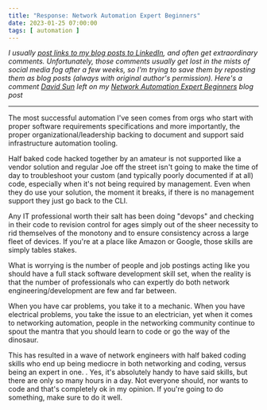 ```yaml
---
title: "Response: Network Automation Expert Beginners"
date: 2023-01-25 07:00:00
tags: [ automation ]
---
```

_I usually [post links to my blog posts to LinkedIn](https://www.linkedin.com/feed/update/urn:li:activity:7021022696943579136/), and often get extraordinary comments. Unfortunately, those comments usually get lost in the mists of social media fog after a few weeks, so I'm trying to save them by reposting them as blog posts (always with original author's permission). Here's a comment [David Sun](https://www.linkedin.com/in/dysun/) left on my [Network Automation Expert Beginners](/2023/01/network-automation-expert-beginners.html) blog post_

---

The most successful automation I've seen comes from orgs who start with proper software requirements specifications and more importantly, the proper organizational/leadership backing to document and support said infrastructure automation tooling.
<!--more-->
Half baked code hacked together by an amateur is not supported like a vendor solution and regular Joe off the street isn't going to make the time of day to troubleshoot your custom (and typically poorly documented if at all) code, especially when it's not being required by management. Even when they do use your solution, the moment it breaks, if there is no management support they just go back to the CLI.

Any IT professional worth their salt has been doing "devops" and checking in their code to revision control for ages simply out of the sheer necessity to rid themselves of the monotony and to ensure consistency across a large fleet of devices. If you're at a place like Amazon or Google, those skills are simply tables stakes. 

What is worrying is the number of people and job postings acting like you should have a full stack software development skill set, when the reality is that the number of professionals who can expertly do both network engineering/development  are few and far between.

When you have car problems, you take it to a mechanic. When you have electrical problems, you take the issue to an electrician, yet when it comes to networking automation, people in the networking community continue to spout the mantra that you should learn to code or go the way of the dinosaur.

This has resulted in a wave of network engineers with half baked coding skills who end up being mediocre in both networking and coding, versus being an expert in one. . Yes, it's absolutely handy to have said skills, but there are only so many hours in a day.
Not everyone should, nor wants to code and that's completely ok in my opinion. If you're going to do something, make sure to do it well. 